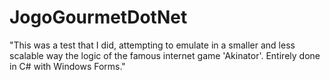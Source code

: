 # JogoGourmetDotNet

"This was a test that I did, attempting to emulate in a smaller and less scalable way the logic of the famous internet game 'Akinator'. Entirely done in C# with Windows Forms."
